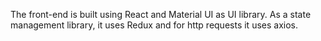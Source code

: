 The front-end is built using React and Material UI as UI library. As a state management library, it uses Redux and for http requests it uses axios.

